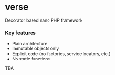 # verse
Decorator based nano PHP framework

### Key features

- Plain architecture
- Immutable objects only
- Explicit code (no factories, service locators, etc.)
- No static functions

TBA